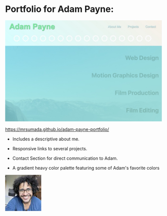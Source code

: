 # Portfolio for Adam Payne: 

![screenshot](./assets/images/portfolio-screenshot-medium.jpg)

https://mrsumada.github.io/adam-payne-portfolio/

  - Includes a descriptive about me.
  
  - Responsive links to several projects.
  
  - Contact Section for direct communication to Adam.
  
  - A gradient heavy color palette featuring some of Adam's favorite colors

  ![Adam's Headshot](./assets/images/class-pic-small-2.jpg)
